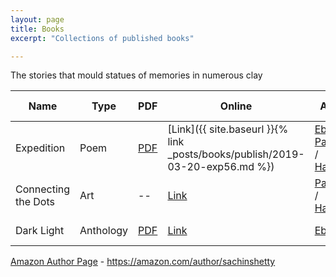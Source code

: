 ```yaml
---
layout: page
title: Books
excerpt: "Collections of published books"

---
```



The stories that mould statues of memories in numerous clay

| Name                | Type      | PDF                                                      | Online                                                                        | Amazon                                                                                                                                                                                                                                                    | Published Date |
|---------------------|-----------|----------------------------------------------------------|-------------------------------------------------------------------------------|-----------------------------------------------------------------------------------------------------------------------------------------------------------------------------------------------------------------------------------------------------------|----------------|
| Expedition          | Poem      | [PDF](https://gaganyatri.com/assets/pdf/exp56_vol_1.PDF) | [Link]({{ site.baseurl }}{% link _posts/books/publish/2019-03-20-exp56.md %}) | [Ebook](https://amzn.to/3N5JcmY) / [Paperback](https://amzn.to/3QulUtH) / [HardCover](https://www.amazon.com/exp56-Thoughts-56m-sachin-shetty/dp/B0B3V9P2H2/ref=sr_1_4?qid=1655737080&refinements=p_27%3Asachin+shetty&s=books&sr=1-4&text=sachin+shetty) | 7 Jun 2019     |
| Connecting the Dots | Art       | --                                                       | [Link](https://slabstech.com/connectingthedots.com/)                    | [Paperback](https://www.amazon.de/Connect-Dots-Coloring-Book-Rangoli/dp/B0B6X96TFF/ref=tmm_pap_swatch_0?_encoding=UTF8&qid=&sr=) / [HardCover](https://www.amazon.de/Connect-Dots-Coloring-Book-Rangoli/dp/B0B6XL4H87)                                          | 19 July 2019   |
| Dark Light          | Anthology | [PDF](https://gaganyatri.com/assets/pdf/dark_light_vol_1.PDF) | [Link](https://gaganyatri.com/dark_light)             | [Ebook](https://amzn.to/3IRm2Ac)                                                                                                                                                                                                                          | 19 July 2022   |

[Amazon Author Page](https://amazon.com/author/sachinshetty) - https://amazon.com/author/sachinshetty

<!--

| Why                 | Novel      | [PDF](https://gaganyatri.com/assets/pdf/why_vol_1.PDF)    | [Link]({{ site.baseurl }}{% link _posts/books/publish/2019-03-20-why.md %})    | [Ebook](https://amzn.to/2PUILxX) / [Paperback](https://amzn.to/2LFWb2F)                                                                                                                                 | 22 Dec 2018    |
| Travels             | Travelogue | [PDF](https://gaganyatri.com/assets/pdf/travel_vol_1.PDF) | [Link]({{ site.baseurl }}{% link _posts/books/publish/2019-03-29-travel.md %}) | [Ebook](https://amzn.to/312nYzJ)/ [Paperback](https://amzn.to/2LxhymF)                                                                                                                                  | 7 Jun 2019     |
-->

